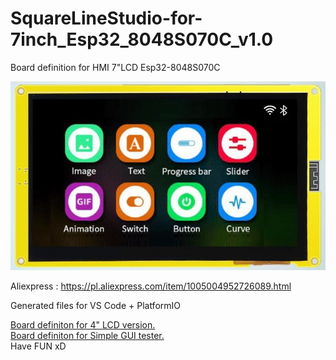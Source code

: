 # SquareLineStudio-for-7inch_Esp32_8048S070C_v1.0

Board definition for HMI 7"LCD Esp32-8048S070C

![alt text](7inch_Esp32_8048S070C.png)

Aliexpress : https://pl.aliexpress.com/item/1005004952726089.html

Generated files for VS Code + PlatformIO

[Board definiton for 4" LCD version.](https://github.com/dkm1978/SquareLineStudio-for-7inch_Esp32_8048S070C_v1.0)<br />
[Board definiton for Simple GUI tester.](https://github.com/dkm1978/SquareLineStudio-for-7inch_Esp32_8048S070C_v1.0)<br />
Have FUN xD
